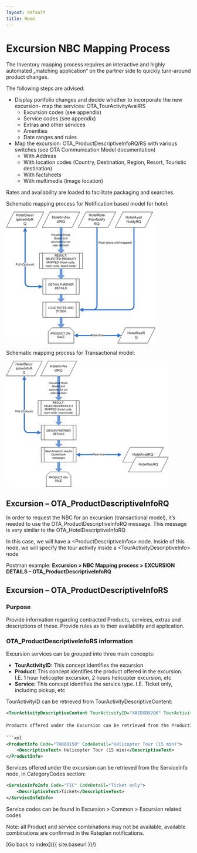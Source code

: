 ```yaml
---
layout: default
title: Home
---
```


# Excursion NBC Mapping Process

The Inventory mapping process requires an interactive and highly automated „matching application“ on the partner side to quickly turn-around product changes.

The following steps are advised:

- Display portfolio changes and decide whether to incorporate the new excursion- map the services: OTA_TourActivityAvailRS
  - Excursion codes (see appendix)
  - Service codes (see appendix)
  - Extras and other services
  - Amenities
  - Date ranges and rules
- Map the excursion: OTA_ProductDescriptiveInfoRQ/RS with various switches (see OTA Communication Model documentation)
  - With Address
  - With location codes (Country, Destination, Region, Resort, Touristic destination)
  - With factsheets
  - With multimedia (image location)

Rates and availability are loaded to facilitate packaging and searches.

Schematic mapping process for Notification based model for hotel:

![Mapping notification process diagram](./XA_Common_Pictures/XA_NBC_Mapping_Graphic1.png)

Schematic mapping process for Transactional model:

![Mapping transactional process diagram](./XA_Common_Pictures/XA_NBC_Mapping_Graphic2.png)

## Excursion – OTA_ProductDescriptiveInfoRQ

In order to request the NBC for an excursion (transactional model), it’s needed to use the OTA_ProductDescriptiveInfoRQ message. This message is very similar to the OTA_HotelDescriptiveInfoRQ

In this case, we will have a &lt;ProductDescriptiveInfos&gt; node. Inside of this node, we will specify the tour activity inside a &lt;TourActivityDescriptiveInfo&gt; node

Postman example:
**Excursion > NBC Mapping process > EXCURSION DETAILS – OTA_ProductDescriptiveInfoRQ**

## Excursion – OTA_ProductDescriptiveInfoRS

### **Purpose**

Provide information regarding contracted Products, services, extras and descriptions of these. Provide rules as to their availability and application.

### **OTA_ProductDescriptiveInfoRS information**

Excursion services can be grouped into three main concepts:

- **TourActivityID:** This concept identifies the excursion
- **Product**: This concept identifies the product offered in the excursion. I.E. 1 hour helicopter excursion, 2 hours helicopter excursion, etc
- **Service:** This concept identifies the service type. I.E. Ticket only, including pickup, etc

TourActivityID can be retrieved from TourActivityDescriptiveContent:

```xml
<TourActivityDescriptiveContent TourActivityID="XAEDXB92QK" TourActivityName="Helicopter Tour Atlantis" RPH="1">```

Products offered under the Excursion can be retrieved from the ProductInfo node, in CategoryCodes section:

```xml
<ProductInfo Code="TH000150" CodeDetail="Helicopter Tour (15 min)">
	<DescriptiveText> Helicopter Tour (15 min)</DescriptiveText>
</ProductInfo>
```

Services offered under the excursion can be retrieved from the ServiceInfo node, in CategoryCodes section:
```xml
<ServiceInfoInfo Code="TIC" CodeDetail="Ticket only">
	<DescriptiveText>Ticket</DescriptiveText>
</ServiceInfoInfo>
```

Service codes can be found in Excursion > Common > Excursion related codes

Note: all Product and service combinations may not be available, available combinations are confirmed in the Rateplan notifications.


[Go back to index]({{ site.baseurl }}/)

